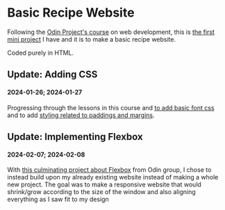 # Basic Recipe Website

Following the [Odin Project's course](https://www.theodinproject.com/paths/foundations/courses/foundations) on web development, this is [the first mini project](https://www.theodinproject.com/lessons/foundations-recipes#introduction) I have and it is to make a basic recipe website.

Coded purely in HTML.

## Update: Adding CSS
#### 2024-01-26; 2024-01-27
Progressing through the lessons in this course and [to add basic font css](https://www.theodinproject.com/lessons/foundations-the-cascade) and to add [styling related to paddings and margins](https://www.theodinproject.com/lessons/foundations-block-and-inline).

## Update: Implementing Flexbox
#### 2024-02-07; 2024-02-08
With [this culminating project about Flexbox](https://www.theodinproject.com/lessons/foundations-landing-page) from Odin group, I chose to instead build upon my already existing website instead of making a whole new project. The goal was to make a responsive website that would shrink/grow according to the size of the window and also aligning everything as I saw fit to my design